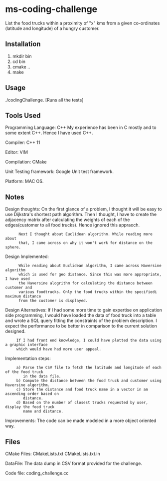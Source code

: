 # ms-coding-challenge

List the food trucks within a proximity of "x" kms
from a given co-ordinates (latitude and longitude)
of a hungry customer.

## Installation

1) mkdir bin
2) cd bin 
3) cmake ..
4) make

## Usage

./codingChallenge.
[Runs all the tests]

## Tools Used

Programming Language: C++
          My experience has been in C mostly and to some extent C++. 
          Hence I have used C++.

Compiler: C++ 11

Editor: VIM

Compilation: CMake

Unit Testing framework:
          Google Unit test framework.

Platform:
       MAC OS.


## Notes

Design thoughts:
          On the first glance of a problem, I thought it will be easy to
          use Dijkstra's shortest path algorithm. Then I thought, I have
          to create the adjacency matrix after calculating the weights
          of each of the edges(customer to all food trucks). Hence ignored
          this appraoch.

          Next I thought about Euclidean algorithm. While reading more about
          that, I came across on why it won't work for distance on the sphere.

Design Implemented:

          While reading about Euclidean algorithm, I came across Haversine algorithm
          which is used for geo distance. Since this was more appropriate, I have used
          the Haversine alogrithm for calculating the distance between customer and
          various foodtrucks. Only the food trucks within the specifiedi maximum distance
          from the customer is displayed.

Design Alternatives:
         If I had some more time to gain expertise on application side programming,
         I would have loaded the data of food truck into a table and wrote a SQL
         query fitting the constraints of the problem description. I expect the performance
         to be better in comparison to the current solution designed.

         If I had front end knowledge, I could have plotted the data using a graphic interface
         which would have had more user appeal.

Implementation steps:

         a) Parse the CSV file to fetch the latitude and longitude of each of the food truck
            in the data file.
         b) Compute the distance between the food truck and customer using Haversine algorithm.
         c) Store the distance and food truck name in a vector in an ascending order based on
            distance.
         d) Based on the number of closest trucks requested by user, display the food truck
            name and distance.

Improvements:
         The code can be made modeled in a more object oriented way.


## Files
CMake Files:
      CMakeLists.txt
      CMakeLists.txt.in

DataFile:
     The data dump in CSV format provided for the challenge.


Code file:
     coding_challenge.cc


